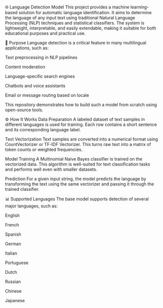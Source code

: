 🌐 Language Detection Model
This project provides a machine learning-based solution for automatic language identification. It aims to determine the language of any input text using traditional Natural Language Processing (NLP) techniques and statistical classifiers. The system is lightweight, interpretable, and easily extendable, making it suitable for both educational purposes and practical use.

🎯 Purpose
Language detection is a critical feature in many multilingual applications, such as:

Text preprocessing in NLP pipelines

Content moderation

Language-specific search engines

Chatbots and voice assistants

Email or message routing based on locale

This repository demonstrates how to build such a model from scratch using open-source tools.

⚙️ How It Works
Data Preparation
A labeled dataset of text samples in different languages is used for training. Each row contains a short sentence and its corresponding language label.

Text Vectorization
Text samples are converted into a numerical format using CountVectorizer or TF-IDF Vectorizer. This turns raw text into a matrix of token counts or weighted frequencies.

Model Training
A Multinomial Naive Bayes classifier is trained on the vectorized data. This algorithm is well-suited for text classification tasks and performs well even with smaller datasets.

Prediction
For a given input string, the model predicts the language by transforming the text using the same vectorizer and passing it through the trained classifier.

📊 Supported Languages
The base model supports detection of several major languages, such as:

English

French

Spanish

German

Italian

Portuguese

Dutch

Russian

Chinese

Japanese

